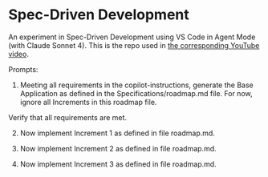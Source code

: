 # Spec-Driven Development
An experiment in Spec-Driven Development using VS Code in Agent Mode (with Claude Sonnet 4).
This is the repo used in [the corresponding YouTube video](https://www.youtube.com/watch?v=ex-HBo5t7IY).



Prompts:

1. Meeting all requirements in the copilot-instructions, generate the Base Application as defined in the Specifications/roadmap.md file. For now, ignore all Increments in this roadmap file.

Verify that all requirements are met. 

2. Now implement Increment 1 as defined in file roadmap.md.

3. Now implement Increment 2 as defined in file roadmap.md.

4. Now implement Increment 3 as defined in file roadmap.md.
